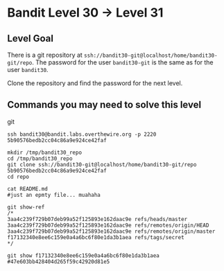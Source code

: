 # Bandit Level 30 → Level 31

## Level Goal

There is a git repository at `ssh://bandit30-git@localhost/home/bandit30-git/repo`. The password for the user `bandit30-git` is the same as for the user `bandit30`.

Clone the repository and find the password for the next level.

## Commands you may need to solve this level

git



```
ssh bandit30@bandit.labs.overthewire.org -p 2220
5b90576bedb2cc04c86a9e924ce42faf

mkdir /tmp/bandit30_repo
cd /tmp/bandit30_repo
git clone ssh://bandit30-git@localhost/home/bandit30-git/repo
5b90576bedb2cc04c86a9e924ce42faf
cd repo

cat README.md
#just an epmty file... muahaha

git show-ref
/*
3aa4c239f729b07deb99a52f125893e162daac9e refs/heads/master
3aa4c239f729b07deb99a52f125893e162daac9e refs/remotes/origin/HEAD
3aa4c239f729b07deb99a52f125893e162daac9e refs/remotes/origin/master
f17132340e8ee6c159e0a4a6bc6f80e1da3b1aea refs/tags/secret
*/

git show f17132340e8ee6c159e0a4a6bc6f80e1da3b1aea
#47e603bb428404d265f59c42920d81e5
```

